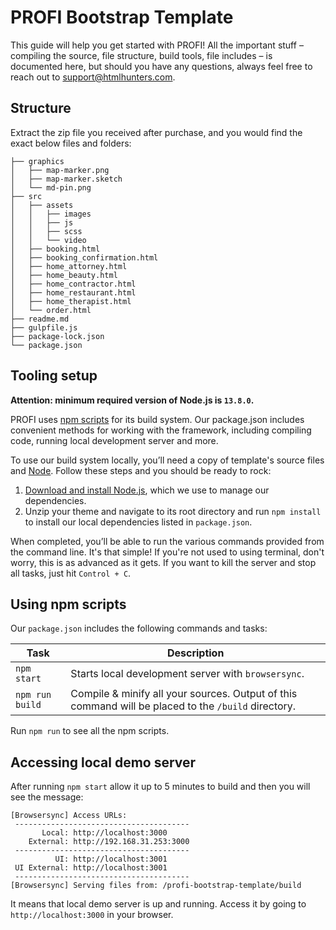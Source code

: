 # PROFI Bootstrap Template
This guide will help you get started with PROFI! All the important stuff – compiling the source, file structure, build tools, file includes – is documented here, but should you have any questions, always feel free to reach out to [support@htmlhunters.com](mailto:support@htmlhunters.com).

## Structure
Extract the zip file you received after purchase, and you would find the exact below files and folders:

```
├── graphics
│   ├── map-marker.png
│   ├── map-marker.sketch
│   └── md-pin.png
├── src
│   ├── assets
│   │   ├── images
│   │   ├── js
│   │   ├── scss
│   │   └── video
│   ├── booking.html
│   ├── booking_confirmation.html
│   ├── home_attorney.html
│   ├── home_beauty.html
│   ├── home_contractor.html
│   ├── home_restaurant.html
│   ├── home_therapist.html
│   └── order.html
├── readme.md
├── gulpfile.js
├── package-lock.json
└── package.json
```

## Tooling setup 
**Attention: minimum required version of Node.js is `13.8.0`.**

PROFI uses [npm scripts](https://docs.npmjs.com/misc/scripts) for its build system. Our package.json includes convenient methods for working with the framework, including compiling code, running local development server and more.

To use our build system locally, you’ll need a copy of template's source files and [Node](https://nodejs.org/). Follow these steps and you should be ready to rock:

1. [Download and install Node.js](https://nodejs.org/en/download/), which we use to manage our dependencies.
2. Unzip your theme and navigate to its root directory and run `npm install` to install our local dependencies listed in `package.json`.

When completed, you’ll be able to run the various commands provided from the command line. It's that simple! If you're not used to using terminal, don't worry, this is as advanced as it gets. If you want to kill the server and stop all tasks, just hit `Control + C`.

## Using npm scripts
Our `package.json` includes the following commands and tasks:

| Task | Description |
|------|-------------|
|`npm start`|Starts local development server with `browsersync`.|
`npm run build`|Compile & minify all your sources. Output of this command will be placed to the `/build` directory.|

Run `npm run` to see all the npm scripts. 

## Accessing local demo server
After running `npm start` allow it up to 5 minutes to build and then you will see the message:

```
[Browsersync] Access URLs:
 ---------------------------------------
       Local: http://localhost:3000
    External: http://192.168.31.253:3000
 ---------------------------------------
          UI: http://localhost:3001
 UI External: http://localhost:3001
 ---------------------------------------
[Browsersync] Serving files from: /profi-bootstrap-template/build
```

It means that local demo server is up and running. Access it by going to `http://localhost:3000` in your browser.
